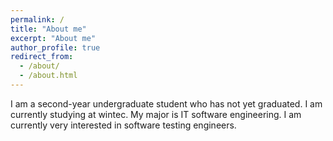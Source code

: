 ```yaml
---
permalink: /
title: "About me"
excerpt: "About me"
author_profile: true
redirect_from: 
  - /about/
  - /about.html
---
```


I am a second-year undergraduate student who has not yet graduated. I am currently studying at wintec. My major is IT software engineering. I am currently very interested in software testing engineers.

